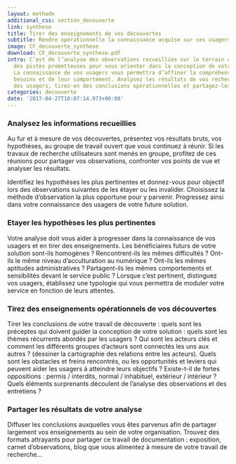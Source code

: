 ```yaml
---
layout: methode
additional_css: section_decouverte
link: synthese
title: Tirer des enseignements de vos découvertes
subtitle: Rendre opérationnelle la connaissance acquise sur ses usagers
image: CF_decouverte_synthese
download: CF_decouverte_synthese.pdf
intro: C’est de l’analyse des observations recueillies sur le terrain que vous obtiendrez
  des pistes prometteuses pour vous orienter dans la conception de votre solution.
  La connaissance de vos usagers vous permettra d’affiner la compréhension de leurs
  besoins et de leur comportement. Analysez les résultats de vos recherches auprès
  des usagers, tirez-en des conclusions opérationnelles et partagez-les largement.
categories: decouverte
date: '2017-04-27T16:07:14.973+00:00'
---
```


### Analysez les informations recueillies
Au fur et à mesure de vos découvertes, présentez vos résultats bruts, vos hypothèses, au groupe de travail ouvert que vous continuez à réunir. Si les travaux de recherche utilisateurs sont menés en groupe, profitez de ces réunions pour partager vos observations, confronter vos points de vue et analyser les résultats. 

Identifiez les hypothèses les plus pertinentes et donnez-vous pour objectif lors des observations suivantes de les étayer ou les invalider. Choisissez la méthode d’observation la plus opportune pour y parvenir. Progressez ainsi dans votre connaissance des usagers de votre future solution.   

### Etayer les hypothèses les plus pertinentes 
Votre analyse doit vous aider à progresser dans la connaissance de vos usagers et en tirer des enseignements. Les bénéficiaires futurs de votre solution sont-ils homogènes ? Rencontrent-ils les mêmes difficultés ? Ont-ils le même niveau d’acculturation au numérique ? Ont-ils les mêmes aptitudes administratives ? Partagent-ils les mêmes comportements et sensibilités devant le service public ? Lorsque c’est pertinent, distinguez  vos usagers, établissez une typologie qui vous permettra de moduler votre service en fonction de leurs attentes.   

### Tirez des enseignements opérationnels de vos découvertes
Tirer les conclusions de votre travail de découverte : quels sont les préceptes qui doivent guider la conception de votre solution : quels sont les thèmes récurrents abordés par les usagers ? Qui sont les acteurs clés et comment les différents groupes d’acteurs sont connectés les uns aux autres ? (dessiner la cartographie des relations entre les acteurs). Quels sont les obstacles et freins rencontrés, ou les opportunités et leviers qui peuvent aider les usagers à atteindre leurs objectifs ? Existe-t-il de fortes oppositions : permis / interdits, normal / inhabituel, extérieur / intérieur ? Quels éléments surprenants découlent de l’analyse des observations et des entretiens ?

### Partager les résultats de votre analyse 
Diffuser les conclusions auxquelles vous êtes parvenus afin de partager largement vos enseignements au sein de votre organisation. Trouvez des formats attrayants pour partager ce travail de documentation : exposition, carnet d’observations, blog que vous alimentez à mesure de votre travail de recherche...
